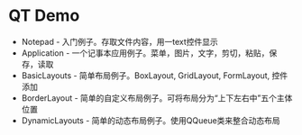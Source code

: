QT Demo
=======

* Notepad - 入门例子。存取文件内容，用一text控件显示
* Application - 一个记事本应用例子。菜单，图片，文字，剪切，粘贴，保存，读取
* BasicLayouts - 简单布局例子。BoxLayout, GridLayout, FormLayout, 控件添加
* BorderLayout - 简单的自定义布局例子。可将布局分为“上下左右中”五个主体位置
* DynamicLayouts - 简单的动态布局例子。使用QQueue类来整合动态布局
